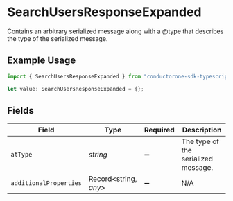 # SearchUsersResponseExpanded

Contains an arbitrary serialized message along with a @type that describes the type of the serialized message.

## Example Usage

```typescript
import { SearchUsersResponseExpanded } from "conductorone-sdk-typescript/sdk/models/shared";

let value: SearchUsersResponseExpanded = {};
```

## Fields

| Field                               | Type                                | Required                            | Description                         |
| ----------------------------------- | ----------------------------------- | ----------------------------------- | ----------------------------------- |
| `atType`                            | *string*                            | :heavy_minus_sign:                  | The type of the serialized message. |
| `additionalProperties`              | Record<string, *any*>               | :heavy_minus_sign:                  | N/A                                 |